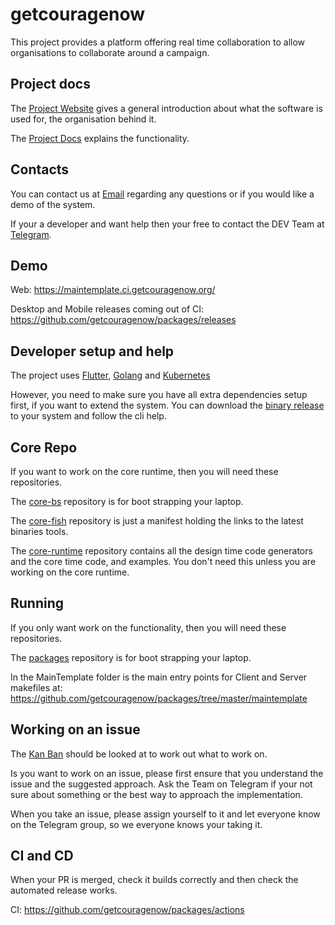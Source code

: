 # getcouragenow

This project provides a platform offering real time collaboration to allow organisations to collaborate around a campaign.



## Project docs

The [Project Website](https://getcouragenow.org/) gives a general introduction about what the software is used for, the organisation behind it.

The [Project Docs](https://docs.google.com/document/d/1caq1gSvHqVXVCOCGPsqi7I0fbF-Gdyryd07CL9yJ55o) explains the functionality.

## Contacts

You can contact us at [Email](contact@getcouragenow.org) regarding any questions or if you would like a demo of the system.

If your a developer and want help then your free to contact the DEV Team at [Telegram](https://t.me/getcouragenow_dev).

## Demo

Web: https://maintemplate.ci.getcouragenow.org/

Desktop and Mobile releases coming out of CI: https://github.com/getcouragenow/packages/releases

## Developer setup and help

The project uses [Flutter](https://flutter.dev/), [Golang](https://golang.org/) and [Kubernetes](https://kubernetes.io/)

However, you need to make sure you have all extra dependencies setup first, if you want to extend the system. You can download the [binary release](https://github.com/getcouragenow/core-bs/releases) to your system and follow the cli help.

## Core Repo

If you want to work on the core runtime, then you will need these repositories.

The [core-bs](https://github.com/getcouragenow/core-bs) repository is for boot strapping your laptop.

The [core-fish](https://github.com/getcouragenow/core-fish) repository is just a manifest holding the links to the latest binaries tools.

The [core-runtime](https://github.com/getcouragenow/ccore-runtime) repository
contains all the design time code generators and the core time code, and examples. You don't need this unless you are working on the core runtime.

## Running

If you only want work on the functionality, then you will need these repositories.

The [packages](https://github.com/getcouragenow/packages) repository is for boot strapping your laptop.

In the MainTemplate folder is the main entry points for Client and Server makefiles at: https://github.com/getcouragenow/packages/tree/master/maintemplate


## Working on an issue

The [Kan Ban](https://github.com/orgs/getcouragenow/projects/1) should be looked at to work out what to work on.

Is you want to work on an issue, please first ensure that you understand the issue and the suggested approach. Ask the Team on Telegram if your not sure about something or the best way to approach the implementation.

When you take an issue, please assign yourself to it and let everyone know on the Telegram group, so we everyone knows your taking it.

## CI and CD

When your PR is merged, check it builds correctly and then check the automated release works.

CI: https://github.com/getcouragenow/packages/actions
